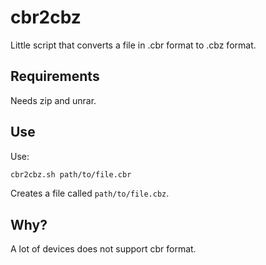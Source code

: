 # cbr2cbz

Little script that converts a file in .cbr format to .cbz format.

## Requirements

Needs zip and unrar.

## Use

Use:
```sh
cbr2cbz.sh path/to/file.cbr
```

Creates a file called `path/to/file.cbz`.

## Why?

A lot of devices does not support cbr format.
